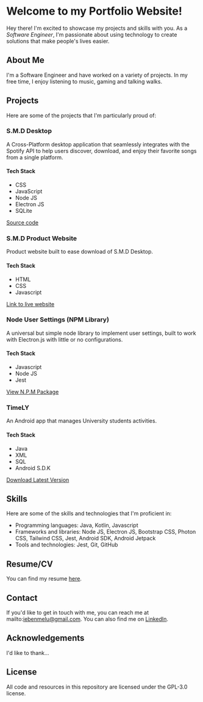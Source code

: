 # Welcome to my Portfolio Website!

Hey there! I'm excited to showcase my projects and skills with you. As a _Software Engineer_, I'm passionate about using technology to create solutions that make people's lives easier.

## About Me

I'm a Software Engineer and have worked on a variety of projects. In my free time, I enjoy listening to music, gaming and talking walks.

## Projects

Here are some of the projects that I'm particularly proud of:

### S.M.D Desktop

A Cross-Platform desktop application that seamlessly
integrates with the Spotify API to help users discover,
download, and enjoy their favorite songs from a single
platform.

#### Tech Stack

- CSS
- JavaScript
- Node JS
- Electron JS
- SQLite

[Source code](https://github.com/noahweasley/SMD-Desktop)

### S.M.D Product Website

Product website built to ease download of S.M.D Desktop.

#### Tech Stack

- HTML
- CSS
- Javascript

[Link to live website](https://noahweasley.github.io/SMD-Desktop/website)

### Node User Settings (NPM Library)

A universal but simple node library to implement user
settings, built to work with Electron.js with little or no
configurations.

#### Tech Stack

- Javascript
- Node JS
- Jest

[View N.P.M Package](https://www.npmjs.com/package/node-user-settings)

### TimeLY

An Android app that manages University students activities.

#### Tech Stack

- Java
- XML
- SQL
- Android S.D.K

[Download Latest Version](https://github.com/noahweasley/TimeLY/releases/download/v1.2.0/TimeLY_v1.2.0.apk)

## Skills

Here are some of the skills and technologies that I'm proficient in:

- Programming languages: Java, Kotlin, Javascript
- Frameworks and libraries: Node JS, Electron JS, Bootstrap CSS, Photon CSS, Tailwind CSS, Jest, Android SDK, Android Jetpack
- Tools and technologies: Jest, Git, GitHub

## Resume/CV

You can find my resume [here](assets/documents/Resume.pdf).

## Contact

If you'd like to get in touch with me, you can reach me at mailto:iebenmelu@gmail.com. You can also find me on [LinkedIn](https://www.linkedin.com/in/ebenmelu-ifechukwu).

## Acknowledgements

I'd like to thank...

## License

All code and resources in this repository are licensed under the GPL-3.0 license.
